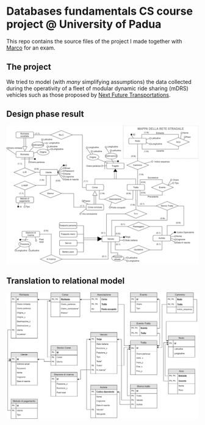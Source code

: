 # Databases fundamentals CS course project @ University of Padua

This repo contains the source files of the project I made together with [Marco](https://github.com/jjocram) for an exam.

## The project

We tried to model (with *many* simplifying assumptions) the data collected during the operativity of a fleet of modular dynamic ride sharing (mDRS) vehicles such as those proposed by [Next Future Transportations](https://www.next-future-mobility.com/).

## Design phase result
![ER diagram](diagrams/er_diagram.jpg)

## Translation to relational model
![Relational model](diagrams/relationship_model.jpg)